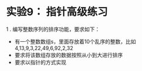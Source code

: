 # 实验9： 指针高级练习

1 . 编写整数序列的排序功能，要求如下：

- 有一个整数数组s，里面存放着10个乱序的整数，比如4,13,9,3,22,49,6,92,2,32
- 要求将该数组存放的数据按照从小到大进行排序
- 要求以指针的方式实现
